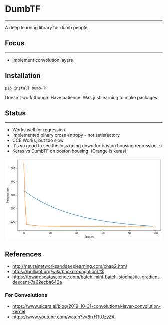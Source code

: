 # DumbTF
---
A deep learning library for dumb people. 

## Focus
---
- Implement convolution layers

## Installation
`pip install Dumb-TF`

Doesn't work though. Have patience. Was just learning to make packages.

## Status 
---
* Works well for regression.
* Implemented binary cross entropy - not satisfactory
* CCE Works, but too slow 
* It's so good to see the loss going down for boston housing regression. :)
* Keras vs DumbTF on boston housing. (Orange is keras)

<img src="images/boston_housing.png"></img>


## References
- http://neuralnetworksanddeeplearning.com/chap2.html
- https://brilliant.org/wiki/backpropagation/#$
- https://towardsdatascience.com/batch-mini-batch-stochastic-gradient-descent-7a62ecba642a

### For Convolutions
* https://www.sicara.ai/blog/2019-10-31-convolutional-layer-convolution-kernel
* https://www.youtube.com/watch?v=8rrHTtUzyZA